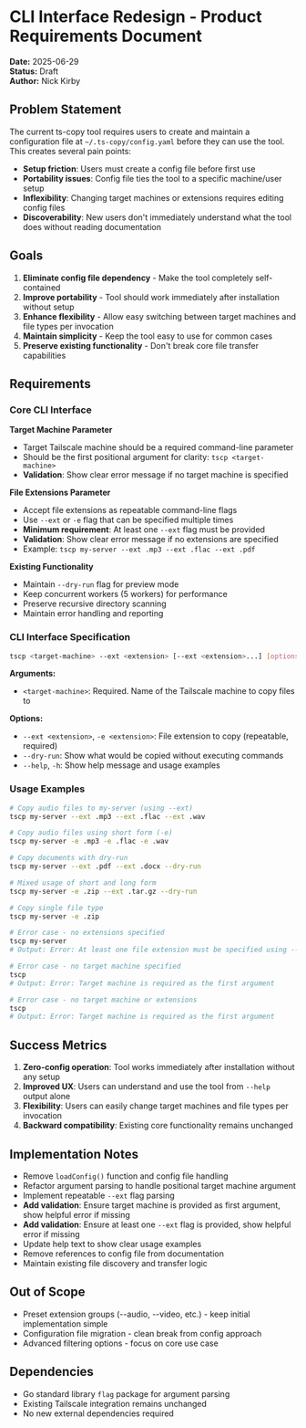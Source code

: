 # CLI Interface Redesign - Product Requirements Document

**Date:** 2025-06-29  
**Status:** Draft  
**Author:** Nick Kirby

## Problem Statement

The current ts-copy tool requires users to create and maintain a configuration file at `~/.ts-copy/config.yaml` before they can use the tool. This creates several pain points:

- **Setup friction**: Users must create a config file before first use
- **Portability issues**: Config file ties the tool to a specific machine/user setup
- **Inflexibility**: Changing target machines or extensions requires editing config files
- **Discoverability**: New users don't immediately understand what the tool does without reading documentation

## Goals

1. **Eliminate config file dependency** - Make the tool completely self-contained
2. **Improve portability** - Tool should work immediately after installation without setup
3. **Enhance flexibility** - Allow easy switching between target machines and file types per invocation
4. **Maintain simplicity** - Keep the tool easy to use for common cases
5. **Preserve existing functionality** - Don't break core file transfer capabilities

## Requirements

### Core CLI Interface

**Target Machine Parameter**

- Target Tailscale machine should be a required command-line parameter
- Should be the first positional argument for clarity: `tscp <target-machine>`
- **Validation**: Show clear error message if no target machine is specified

**File Extensions Parameter**

- Accept file extensions as repeatable command-line flags
- Use `--ext` or `-e` flag that can be specified multiple times
- **Minimum requirement**: At least one `--ext` flag must be provided
- **Validation**: Show clear error message if no extensions are specified
- Example: `tscp my-server --ext .mp3 --ext .flac --ext .pdf`

**Existing Functionality**

- Maintain `--dry-run` flag for preview mode
- Keep concurrent workers (5 workers) for performance
- Preserve recursive directory scanning
- Maintain error handling and reporting

### CLI Interface Specification

```bash
tscp <target-machine> --ext <extension> [--ext <extension>...] [options]
```

**Arguments:**

- `<target-machine>`: Required. Name of the Tailscale machine to copy files to

**Options:**

- `--ext <extension>`, `-e <extension>`: File extension to copy (repeatable, required)
- `--dry-run`: Show what would be copied without executing commands
- `--help`, `-h`: Show help message and usage examples

### Usage Examples

```bash
# Copy audio files to my-server (using --ext)
tscp my-server --ext .mp3 --ext .flac --ext .wav

# Copy audio files using short form (-e)
tscp my-server -e .mp3 -e .flac -e .wav

# Copy documents with dry-run
tscp my-server --ext .pdf --ext .docx --dry-run

# Mixed usage of short and long form
tscp my-server -e .zip --ext .tar.gz --dry-run

# Copy single file type
tscp my-server -e .zip

# Error case - no extensions specified
tscp my-server
# Output: Error: At least one file extension must be specified using --ext or -e flag

# Error case - no target machine specified
tscp
# Output: Error: Target machine is required as the first argument

# Error case - no target machine or extensions
tscp
# Output: Error: Target machine is required as the first argument
```

## Success Metrics

1. **Zero-config operation**: Tool works immediately after installation without any setup
2. **Improved UX**: Users can understand and use the tool from `--help` output alone
3. **Flexibility**: Users can easily change target machines and file types per invocation
4. **Backward compatibility**: Existing core functionality remains unchanged

## Implementation Notes

- Remove `loadConfig()` function and config file handling
- Refactor argument parsing to handle positional target machine argument
- Implement repeatable `--ext` flag parsing
- **Add validation**: Ensure target machine is provided as first argument, show helpful error if missing
- **Add validation**: Ensure at least one `--ext` flag is provided, show helpful error if missing
- Update help text to show clear usage examples
- Remove references to config file from documentation
- Maintain existing file discovery and transfer logic

## Out of Scope

- Preset extension groups (--audio, --video, etc.) - keep initial implementation simple
- Configuration file migration - clean break from config approach
- Advanced filtering options - focus on core use case

## Dependencies

- Go standard library `flag` package for argument parsing
- Existing Tailscale integration remains unchanged
- No new external dependencies required
